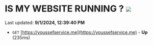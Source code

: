 # IS MY WEBSITE RUNNING ? [![](https://img.shields.io/static/v1?label=Sponsor&message=%E2%9D%A4&logo=GitHub&color=%23fe8e86)](https://github.com/sponsors/Youssef-Lehmam)

Last updated: **9/1/2024, 12:39:40 PM**

- `GET` [https://youssefservice.me](https://youssefservice.me) - **Up** (235ms)
